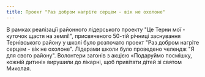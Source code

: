 ```yaml
---
title: Проект "Раз добром нагріте серцем - вік не охолоне"
---
```


В рамках реалізації районного лідерського проекту "Це Терни мої - куточок щастя на землі!", присвяченого 50-тій річниці заснування Тернівського району у школі було розпочато проект "Раз добром нагріте серцем - вік не охолоне". Лідерами школи було проведено челендж "Я для свого району". Волонтери загонів з акцією «Подаруймо посмішку, кожній дитині» вирушили до лікарні, щоб привітати дітей зі святом Миколая.

<youtube id="zhMA3EI_00o" />
